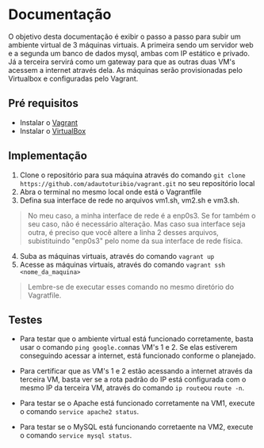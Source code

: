 # Documentação
O objetivo desta documentação é exibir o passo a passo para subir um ambiente virtual de 3 máquinas virtuais. A primeira sendo um servidor web e a segunda um banco de dados mysql, ambas com IP estático e privado. Já a terceira servirá como um gateway para que as outras duas VM's acessem a internet através dela. As máquinas serão provisionadas pelo Virtualbox e configuradas pelo Vagrant.

## Pré requisitos

* Instalar o [Vagrant](https://developer.hashicorp.com/vagrant/downloads?product_intent=vagrant)
* Instalar o [VirtualBox](https://www.virtualbox.org/wiki/Downloads)
  
## Implementação

1) Clone o repositório para sua máquina através do comando `git clone https://github.com/adautoturibio/vagrant.git` no seu repositório local
2) Abra o terminal no mesmo local onde está o Vagrantfile
3) Defina sua interface de rede no arquivos vm1.sh, vm2.sh e vm3.sh.
  
  > No meu caso, a minha interface de rede é a enp0s3. Se for também o seu caso, não é necessário alteração. Mas caso sua interface seja outra, é preciso que você altere a linha 2 desses arquivos, subistituindo "enp0s3" pelo nome da sua interface de rede física.


4)  Suba as máquinas virtuais, através do comando `vagrant up`
5) Acesse as máquinas virtuais, através do comando `vagrant ssh <nome_da_maquina>`
   
  >  Lembre-se de executar esses comando no mesmo diretório do Vagratfile.


## Testes

* Para testar que o ambiente virtual está funcionado corretamente, basta usar o comando `ping google.com`nas VM's 1 e 2. Se elas estiverem conseguindo acessar a internet, está funcionado conforme o planejado.
  
* Para certificar que as VM's 1 e 2 estão acessando a internet através da terceira VM, basta ver se a rota padrão do IP está configurada com o mesmo IP da terceira VM, através do comando `ip route`ou `route -n`.
* Para testar se o Apache está funcionado corretamente na VM1, execute o comando `service apache2 status`.
* Para testar se o MySQL está funcionando corretaente na VM2, execute o comando `service mysql status`.
